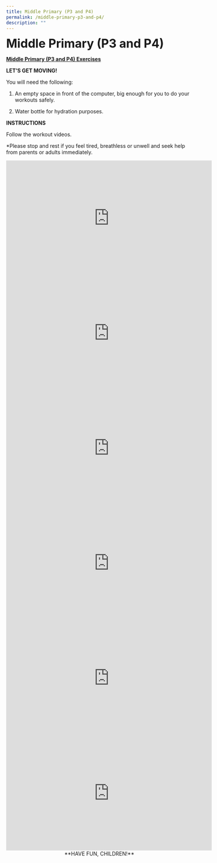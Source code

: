 ```yaml
---
title: Middle Primary (P3 and P4)
permalink: /middle-primary-p3-and-p4/
description: ""
---
```

**<font size=6>Middle Primary (P3 and P4)</font>**


**<u>Middle Primary (P3 and P4) Exercises</u>**

**LET’S GET MOVING!**

You will need the following:

1) An empty space in front of the computer, big enough for you to do your workouts safely.

2) Water bottle for hydration purposes.

**INSTRUCTIONS**

Follow the workout videos.

\*Please stop and rest if you feel tired, breathless or unwell and seek help from parents or adults immediately.

<iframe width="556" height="310" src="https://www.youtube.com/embed/Tp9CknKEC4M" title="Fire" frameborder="0" allow="accelerometer; autoplay; clipboard-write; encrypted-media; gyroscope; picture-in-picture" allowfullscreen></iframe>

<iframe width="556" height="310" src="https://www.youtube.com/embed/-gFBlbSD88Q" title="Tomorrow’s Here today | National Day Parade 2016 theme Song | GetActive! Singapore 2016 workout" frameborder="0" allow="accelerometer; autoplay; clipboard-write; encrypted-media; gyroscope; picture-in-picture" allowfullscreen></iframe>

<iframe width="556" height="310" src="https://www.youtube.com/embed/7bC69h57Bbw" title="Funky Town" frameborder="0" allow="accelerometer; autoplay; clipboard-write; encrypted-media; gyroscope; picture-in-picture" allowfullscreen></iframe>

<iframe width="556" height="310" src="https://www.youtube.com/embed/uyJe6KJ-LaQ" title="Because It's Singapore! | National Day Parade 2017 theme song | GetActive! Singapore 2017 Workout" frameborder="0" allow="accelerometer; autoplay; clipboard-write; encrypted-media; gyroscope; picture-in-picture" allowfullscreen></iframe>

<iframe width="556" height="310" src="https://www.youtube.com/embed/3YMDVTvLbtY" title="We Rock" frameborder="0" allow="accelerometer; autoplay; clipboard-write; encrypted-media; gyroscope; picture-in-picture" allowfullscreen></iframe>

<iframe width="556" height="310" src="https://www.youtube.com/embed/rRt3tXSg-U8" title="National Steps Challenge™ presents The Greater Singapore Workout!" frameborder="0" allow="accelerometer; autoplay; clipboard-write; encrypted-media; gyroscope; picture-in-picture" allowfullscreen></iframe>

<center>**HAVE FUN, CHILDREN!**<center>